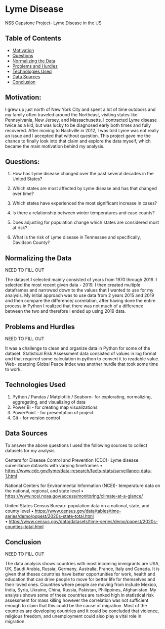# Lyme Disease
NSS Capstone Project- Lyme Disease in the US




## Table of Contents
* [Motivation](#motivation)
* [Questions](#questions)
* [Normalizing the Data](#normalizing-the-data)
* [Problems and Hurdles](#problems-and-hurdles)
* [Technologies Used](#technologies-used)
* [Data Sources](#data-sources)
* [Conclusion](#conclusion)



## Motivation:
I grew up just north of New York City and spent a lot of time outdoors and my family often traveled around the Northeast, visiting states like Pennsylvania, New Jersey, and Massachusetts. I contracted Lyme disease twice as a kid, but was lucky to be diagnosed early both times and fully recovered. After moving to Nashville in 2012, I was told Lyme was not really an issue and I accepted that without question. This project gave me the chance to finally look into that claim and explore the data myself, which became the main motivation behind my analysis.

## Questions:
1.	How has Lyme disease changed over the past several decades in the United States?

2.	Which states are most affected by Lyme disease and has that changed over time?

3.	Which states have experienced the most significant increase in cases?

4.	Is there a relationship between winter temperatures and case counts?

5.	Does adjusting for population change which states are considered most at risk?

6.	What is the risk of Lyme disease in Tennessee and specifically, Davidson County?


## Normalizing the Data
NEED TO FILL OUT


The dataset I selected mainly consisted of years from 1970 through 2019. I selected the most recent given data - 2019. I then created multiple dataframes and narrowed down to the values that I wanted to use for my analysis. My initial approach was to use data from 2 years 2015 and 2019 and then compare the difference/ correlation, after having done the entire process in Python I realized that there was not much of a difference between the two and therefore I ended up using 2019 data.

## Problems and Hurdles
NEED TO FILL OUT

It was a challenge to clean and organize data in Python for some of the dataset. Statistical Risk Assessment data consisted of values in log format and that required some calculation in python to convert it to readable value. Web- scarping Global Peace Index was another hurdle that took some time to work.

## Technologies Used
1) Python / Pandas / Matplotlib / Seaborn- for explorating, normalizing, aggregating, and visualizing of data
2) Power BI - for creating map visualizations
3) PowerPoint - for presentation of project
4) Git - for version control

## Data Sources
To answer the above questions I used the following sources to collect datasets for my analysis

Centers for Disease Control and Prevention (CDC)- Lyme disease surveillance datasets with varying timeframes
•	https://www.cdc.gov/lyme/data-research/facts-stats/surveillance-data-1.html	

National Centers for Environmental Information (NCEI)- temperature data on the national, regional, and state level
•	https://www.ncei.noaa.gov/access/monitoring/climate-at-a-glance/

United States Census Bureau- population data on a national, state, and county level
•	https://www.census.gov/data/tables/time-series/demo/popest/2020s-state-total.html	
•	https://www.census.gov/data/datasets/time-series/demo/popest/2020s-counties-total.html


## Conclusion
NEED TO FILL OUT

The data analysis shows countries with most incoming immigrants are USA, UK, Saudi Arabia, Russia, Germany, Australia, France, Italy and Canada. It is given that theses countries have better opportunities for work, health and education that can drive people to move for better life for themselves and their loved ones. Countries where people are moving from include Mexico, India, Syria, Ukraine, China, Russia, Pakistan, Philippines, Afghanistan. My analysis shows some of these countries are ranked high in statistical risk assessment for mass killing however the correlation was not sufficient enough to claim that this could be the cause of migration. Most of the countries are developing countries and it could be concluded that violence, religious freedom, and unemployment could also play a vital role in migration.